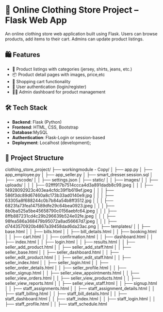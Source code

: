 # 👕 Online Clothing Store Project – Flask Web App

An online clothing store web application built using Flask. Users can browse products, add items to their cart. Admins can  update product listings.

## 🛍️ Features

- 🧾 Product listings with categories (jersey, shirts, jeans, etc.)
- 📦 Product detail pages with images, price,etc
- 🛒 Shopping cart functionality
- 🔐 User authentication (login/register)
- 🧑‍💼 Admin dashboard for product management

## 🛠️ Tech Stack

- **Backend**: Flask (Python)
- **Frontend**: HTML, CSS, Bootstrap
- **Database**:MySQL
- **Authentication**: Flask-Login or session-based
- **Deployment**: Localhost (development);

## 📁 Project Structure

clothing_store_project/
├── workingmodule - Copy/
│   ├── app.py
│   ├── app_employee.py
│   ├── app_seller.py
│   ├── smart_dresser.session.sql
│   ├── .vscode/
│   │   ├── settings.json
│   ├── static/
│   │   ├── images/
│   │   ├── uploads/
│   │   │   ├── 02fff917b7514ccca4d3a891dadb8c99.jpeg
│   │   │   ├── 14928092923c403ea4cfdc39f1b619ef.jpeg
│   │   │   ├── 586f3dc89d67460a8c173b33ad0140e9.jpg
│   │   │   ├── 63305a8f688244c0b7b84a54b8ff3512.jpg
│   │   │   ├── 6823fa73fea147589dfe29c64bea0923.jpeg
│   │   │   ├── 8b0ba525a5be45658790c0156aebfc64.jpeg
│   │   │   ├── 8ffb887231cd4c29b296639b524e02fe.jpeg
│   │   │   ├── 98fea586a368479b95072a8ad56667d7.jpeg
│   │   │   ├── d7443570920b4867a39458dad6da23ac.png
│   ├── templates/
│   │   ├── base.html
│   │   ├── bills.html
│   │   ├── bill_details.html
│   │   ├── booking.html
│   │   ├── cart.html
│   │   ├── confirmation.html
│   │   ├── dashboard.html
│   │   ├── index.html
│   │   ├── login.html
│   │   ├── results.html
│   │   ├── seller_add_product.html
│   │   ├── seller_add_staff.html
│   │   ├── seller_base.html
│   │   ├── seller_dashboard.html
│   │   ├── seller_edit_product.html
│   │   ├── seller_edit_staff.html
│   │   ├── seller_index.html
│   │   ├── seller_login.html
│   │   ├── seller_order_details.html
│   │   ├── seller_profile.html
│   │   ├── seller_signup.html
│   │   ├── seller_view_appointments.html
│   │   ├── seller_view_orders.html
│   │   ├── seller_view_products.html
│   │   ├── seller_view_reports.html
│   │   ├── seller_view_staff.html
│   │   ├── signup.html
│   │   ├── staff_assignments.html
│   │   ├── staff_assignment_details.html
│   │   ├── staff_billing.html
│   │   ├── staff_bill_details.html
│   │   ├── staff_dashboard.html
│   │   ├── staff_index.html
│   │   ├── staff_login.html
│   │   ├── staff_profile.html
│   │   ├── staff_schedule.html
